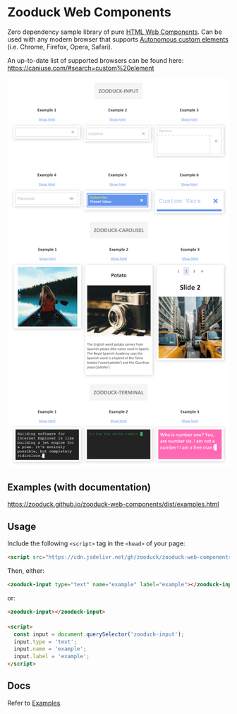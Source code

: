 # Zooduck Web Components
Zero dependency sample library of pure <a href="https://developer.mozilla.org/en-US/docs/Web/Web_Components" target="_blank">HTML Web Components</a>. Can be used with any modern browser that supports <a href="https://developer.mozilla.org/en-US/docs/Web/Web_Components/Using_custom_elements" target="_blank">Autonomous custom elements</a> (i.e. Chrome, Firefox, Opera, Safari).

An up-to-date list of supported browsers can be found here: https://caniuse.com/#search=custom%20element

![alt text](https://github.com/zooduck/screenshots/blob/master/zooduck-web-components/v0.9.0-alpha/zooduck-web-components-v0.9.0-alpha.png)

## Examples (with documentation)
https://zooduck.github.io/zooduck-web-components/dist/examples.html

## Usage
Include the following `<script>` tag in the `<head>` of your page:

```html
<script src="https://cdn.jsdelivr.net/gh/zooduck/zooduck-web-components/dist/zooduck-web-components.min.js"></script>
```

Then, either:

```html
<zooduck-input type="text" name="example" label="example"></zooduck-input>
```

or:

```html
<zooduck-input></zooduck-input>

<script>
  const input = document.querySelector('zooduck-input');
  input.type = 'text';
  input.name = 'example';
  input.label = 'example';
</script>
```

## Docs
Refer to <a href="https://zooduck.github.io/zooduck-web-components/dist/examples.html" target="_blank">Examples</a>
